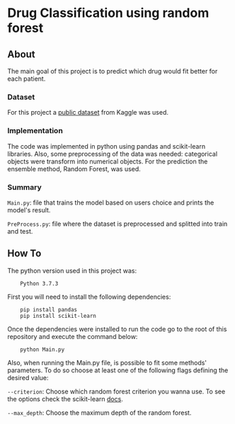 # Drug Classification using random forest

## About

The main goal of this project is to predict which drug would fit better for each patient.

### Dataset
For this project a [public dataset](https://www.kaggle.com/datasets/prathamtripathi/drug-classification) from Kaggle was used.

### Implementation
The code was implemented in python using pandas and scikit-learn libraries. Also, some preprocessing of the data was needed: categorical objects were transform into numerical objects. For the prediction the ensemble method, Random Forest, was used.

### Summary
`Main.py`: file that trains the model based on users choice and prints the model's result.

`PreProcess.py`: file where the dataset is preprocessed and splitted into train and test.

## How To
The python version used in this project was:
```
    Python 3.7.3
```

First you will need to install the following dependencies:
``` 
    pip install pandas
    pip install scikit-learn
```
Once the dependencies were installed to run the code go to the root of this repository and execute the command below:
``` 
    python Main.py
```
Also, when running the Main.py file, is possible to fit some methods' parameters. To do so choose at least one of the following flags defining the desired value:

`--criterion`: Choose which random forest criterion you wanna use. To see the options check the scikit-learn [docs](https://scikit-learn.org/stable/modules/generated/sklearn.ensemble.RandomForestClassifier.html).

`--max_depth`: Choose the maximum depth of the random forest.

